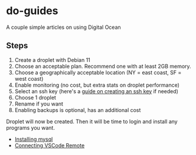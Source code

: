 # do-guides
A couple simple articles on using Digital Ocean

## Steps 

1. Create a droplet with Debian 11
2. Choose an acceptable plan. Recommend one with at least 2GB memory.
3. Choose a geographically acceptable location (NY = east coast, SF = west coast)
4. Enable monitoring (no cost, but extra stats on droplet performance)
5. Select an ssh key (here's a [guide on creating an ssh key]() if needed)
6. Choose 1 droplet
7. Rename if you want
8. Enabling backups is optional, has an additional cost

Droplet will now be created. Then it will be time to login and install any programs you want.

- [Installing mysql](debian-mysql.md)
- [Connecting VSCode Remote](vscode-remote.md)
